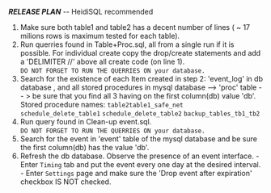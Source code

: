 
***RELEASE PLAN*** -- HeidiSQL recommended
 
  1. Make sure both table1 and table2 has a decent number of lines ( ~ 17 milions rows is maximum tested for each table). 
  2. Run querries found in Table+Proc.sql, all from a single run if it is possible. For individual create copy the drop/create statements and add a 'DELIMITER //' above all create code (on line 1). </br>
        ```DO NOT FORGET TO RUN THE QUERRIES ON your database.``` 
  3. Search for the existence of each Item created in step 2: 'event_log' in db database , and all stored procedures in mysql database --> 'proc' table -- > be sure that you find all 3 having on the first column(db) value 'db'. Stored procedure names: ```table2table1_safe_net``` ```schedule_delete_table1``` ```schedule_delete_table2``` ```backup_tables_tb1_tb2``` 
  4. Run query found in Clean-up event.sql. </br>
        ```DO NOT FORGET TO RUN THE QUERRIES ON your database.```
  5. Search for the event in 'event' table of the mysql database and be sure the first column(db) has the value 'db'.
  6. Refresh the db database. Observe the presence of an event interface. 
         - Enter `Timing` tab and put the event every one day at the desired interval. 
         - Enter `Settings` page and make sure the 'Drop event after expiration' checkbox IS NOT checked. 
         
